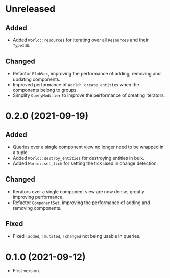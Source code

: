 # Unreleased
## Added
- Added `World::resources` for iterating over all `Resource`s and their `TypeId`s.

## Changed
- Refactor `BlobVec`, improving the performance of adding, removing and updating components.
- Improved performance of `World::create_entities` when the components belong to groups.
- Simplify `QueryModifier` to improve the performance of creating iterators.

# 0.2.0 (2021-09-19)
## Added
- Queries over a single component view no longer need to be wrapped in a tuple.
- Added `World::destroy_entities` for destroying entities in bulk.
- Added `World::set_tick` for setting the tick used in change detection.

## Changed
- Iterators over a single component view are now dense, greatly improving performance.
- Refactor `ComponentSet`, improving the performance of adding and removing components.

## Fixed
- Fixed `!added`, `!mutated`, `!changed` not being usable in queries.

# 0.1.0 (2021-09-12)
- First version.
